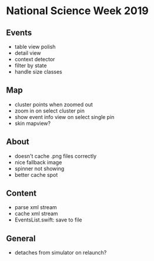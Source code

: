 #  National Science Week 2019

## Events

* table view polish
* detail view
* context detector
* filter by state
* handle size classes

## Map

* cluster points when zoomed out
* zoom in on select cluster pin
* show event info view on select single pin
* skin mapview?

## About

* doesn't cache .png files correctly
* nice fallback image
* spinner not showing
* better cache spot

## Content

* parse xml stream
* cache xml stream
* EventsList.swift: save to file

## General

* detaches from simulator on relaunch?
